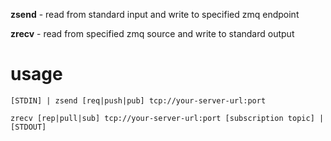 **zsend** - read from standard input and write to specified zmq endpoint

**zrecv** - read from specified zmq source and write to standard output


usage
=====

    [STDIN] | zsend [req|push|pub] tcp://your-server-url:port

    zrecv [rep|pull|sub] tcp://your-server-url:port [subscription topic] | [STDOUT]
